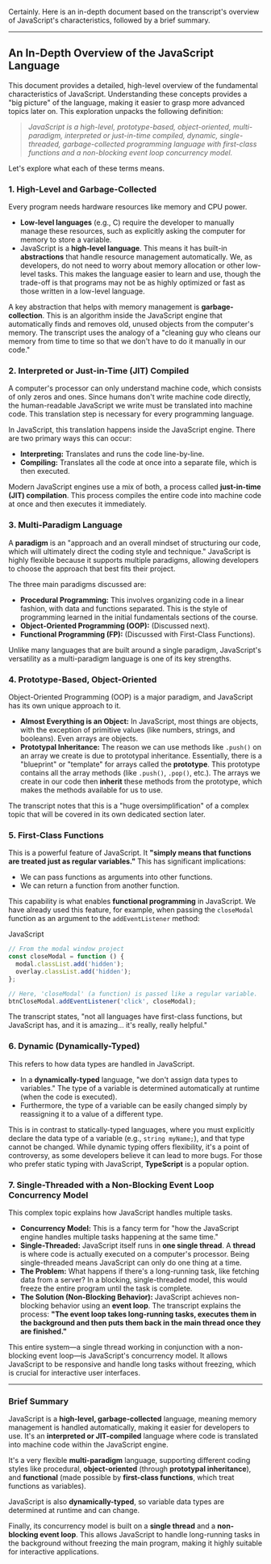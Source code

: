Certainly. Here is an in-depth document based on the transcript's overview of JavaScript's characteristics, followed by a brief summary.

---

## An In-Depth Overview of the JavaScript Language

This document provides a detailed, high-level overview of the fundamental characteristics of JavaScript. Understanding these concepts provides a "big picture" of the language, making it easier to grasp more advanced topics later on. This exploration unpacks the following definition:

> _JavaScript is a high-level, prototype-based, object-oriented, multi-paradigm, interpreted or just-in-time compiled, dynamic, single-threaded, garbage-collected programming language with first-class functions and a non-blocking event loop concurrency model._

Let's explore what each of these terms means.

### 1. High-Level and Garbage-Collected

Every program needs hardware resources like memory and CPU power.

- **Low-level languages** (e.g., C) require the developer to manually manage these resources, such as explicitly asking the computer for memory to store a variable.
- JavaScript is a **high-level language**. This means it has built-in **abstractions** that handle resource management automatically. We, as developers, do not need to worry about memory allocation or other low-level tasks. This makes the language easier to learn and use, though the trade-off is that programs may not be as highly optimized or fast as those written in a low-level language.

A key abstraction that helps with memory management is **garbage-collection**. This is an algorithm inside the JavaScript engine that automatically finds and removes old, unused objects from the computer's memory. The transcript uses the analogy of a "cleaning guy who cleans our memory from time to time so that we don't have to do it manually in our code."

### 2. Interpreted or Just-in-Time (JIT) Compiled

A computer's processor can only understand machine code, which consists of only zeros and ones. Since humans don't write machine code directly, the human-readable JavaScript we write must be translated into machine code. This translation step is necessary for every programming language.

In JavaScript, this translation happens inside the JavaScript engine. There are two primary ways this can occur:

- **Interpreting:** Translates and runs the code line-by-line.
- **Compiling:** Translates all the code at once into a separate file, which is then executed.

Modern JavaScript engines use a mix of both, a process called **just-in-time (JIT) compilation**. This process compiles the entire code into machine code at once and then executes it immediately.

### 3. Multi-Paradigm Language

A **paradigm** is an "approach and an overall mindset of structuring our code, which will ultimately direct the coding style and technique." JavaScript is highly flexible because it supports multiple paradigms, allowing developers to choose the approach that best fits their project.

The three main paradigms discussed are:

- **Procedural Programming:** This involves organizing code in a linear fashion, with data and functions separated. This is the style of programming learned in the initial fundamentals sections of the course.
- **Object-Oriented Programming (OOP):** (Discussed next).
- **Functional Programming (FP):** (Discussed with First-Class Functions).

Unlike many languages that are built around a single paradigm, JavaScript's versatility as a multi-paradigm language is one of its key strengths.

### 4. Prototype-Based, Object-Oriented

Object-Oriented Programming (OOP) is a major paradigm, and JavaScript has its own unique approach to it.

- **Almost Everything is an Object:** In JavaScript, most things are objects, with the exception of primitive values (like numbers, strings, and booleans). Even arrays are objects.
- **Prototypal Inheritance:** The reason we can use methods like `.push()` on an array we create is due to prototypal inheritance. Essentially, there is a "blueprint" or "template" for arrays called the **prototype**. This prototype contains all the array methods (like `.push()`, `.pop()`, etc.). The arrays we create in our code then **inherit** these methods from the prototype, which makes the methods available for us to use.

The transcript notes that this is a "huge oversimplification" of a complex topic that will be covered in its own dedicated section later.

### 5. First-Class Functions

This is a powerful feature of JavaScript. It **"simply means that functions are treated just as regular variables."** This has significant implications:

- We can pass functions as arguments into other functions.
- We can return a function from another function.

This capability is what enables **functional programming** in JavaScript. We have already used this feature, for example, when passing the `closeModal` function as an argument to the `addEventListener` method:

JavaScript

```JavaScript
// From the modal window project
const closeModal = function () {
  modal.classList.add('hidden');
  overlay.classList.add('hidden');
};

// Here, 'closeModal' (a function) is passed like a regular variable.
btnCloseModal.addEventListener('click', closeModal);
```

The transcript states, "not all languages have first-class functions, but JavaScript has, and it is amazing... it's really, really helpful."

### 6. Dynamic (Dynamically-Typed)

This refers to how data types are handled in JavaScript.

- In a **dynamically-typed** language, "we don't assign data types to variables." The type of a variable is determined automatically at runtime (when the code is executed).
- Furthermore, the type of a variable can be easily changed simply by reassigning it to a value of a different type.

This is in contrast to statically-typed languages, where you must explicitly declare the data type of a variable (e.g., `string myName;`), and that type cannot be changed. While dynamic typing offers flexibility, it's a point of controversy, as some developers believe it can lead to more bugs. For those who prefer static typing with JavaScript, **TypeScript** is a popular option.

### 7. Single-Threaded with a Non-Blocking Event Loop Concurrency Model

This complex topic explains how JavaScript handles multiple tasks.

- **Concurrency Model:** This is a fancy term for "how the JavaScript engine handles multiple tasks happening at the same time."
- **Single-Threaded:** JavaScript itself runs in **one single thread**. A **thread** is where code is actually executed on a computer's processor. Being single-threaded means JavaScript can only do one thing at a time.
- **The Problem:** What happens if there's a long-running task, like fetching data from a server? In a blocking, single-threaded model, this would freeze the entire program until the task is complete.
- **The Solution (Non-Blocking Behavior):** JavaScript achieves non-blocking behavior using an **event loop**. The transcript explains the process: **"The event loop takes long-running tasks, executes them in the background and then puts them back in the main thread once they are finished."**

This entire system—a single thread working in conjunction with a non-blocking event loop—is JavaScript's concurrency model. It allows JavaScript to be responsive and handle long tasks without freezing, which is crucial for interactive user interfaces.

---

### Brief Summary

JavaScript is a **high-level, garbage-collected** language, meaning memory management is handled automatically, making it easier for developers to use. It's an **interpreted or JIT-compiled** language where code is translated into machine code within the JavaScript engine.

It's a very flexible **multi-paradigm** language, supporting different coding styles like procedural, **object-oriented** (through **prototypal inheritance**), and **functional** (made possible by **first-class functions**, which treat functions as variables).

JavaScript is also **dynamically-typed**, so variable data types are determined at runtime and can change.

Finally, its concurrency model is built on a **single thread** and a **non-blocking event loop**. This allows JavaScript to handle long-running tasks in the background without freezing the main program, making it highly suitable for interactive applications.